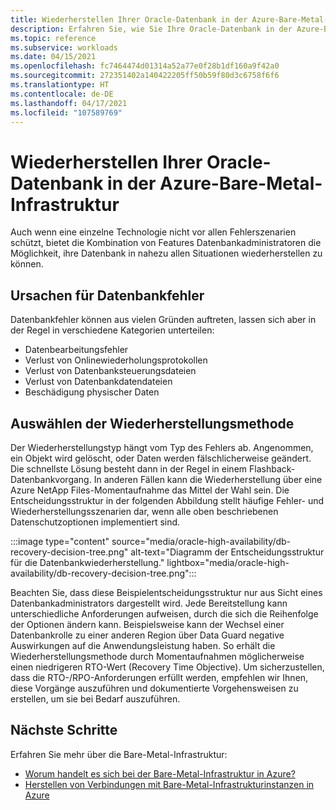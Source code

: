 ```yaml
---
title: Wiederherstellen Ihrer Oracle-Datenbank in der Azure-Bare-Metal-Infrastruktur
description: Erfahren Sie, wie Sie Ihre Oracle-Datenbank in der Azure-Bare-Metal-Infrastruktur wiederherstellen können.
ms.topic: reference
ms.subservice: workloads
ms.date: 04/15/2021
ms.openlocfilehash: fc7464474d01314a52a77e0f28b1df160a9f42a0
ms.sourcegitcommit: 272351402a140422205ff50b59f80d3c6758f6f6
ms.translationtype: HT
ms.contentlocale: de-DE
ms.lasthandoff: 04/17/2021
ms.locfileid: "107589769"
---
```

# <a name="recover-your-oracle-database-on-azure-baremetal-infrastructure"></a>Wiederherstellen Ihrer Oracle-Datenbank in der Azure-Bare-Metal-Infrastruktur

Auch wenn eine einzelne Technologie nicht vor allen Fehlerszenarien schützt, bietet die Kombination von Features Datenbankadministratoren die Möglichkeit, ihre Datenbank in nahezu allen Situationen wiederherstellen zu können.

## <a name="causes-of-database-failure"></a>Ursachen für Datenbankfehler

Datenbankfehler können aus vielen Gründen auftreten, lassen sich aber in der Regel in verschiedene Kategorien unterteilen:

- Datenbearbeitungsfehler
- Verlust von Onlinewiederholungsprotokollen
- Verlust von Datenbanksteuerungsdateien
- Verlust von Datenbankdatendateien
- Beschädigung physischer Daten

## <a name="choose-your-method-of-recovery"></a>Auswählen der Wiederherstellungsmethode

Der Wiederherstellungstyp hängt vom Typ des Fehlers ab. Angenommen, ein Objekt wird gelöscht, oder Daten werden fälschlicherweise geändert. Die schnellste Lösung besteht dann in der Regel in einem Flashback-Datenbankvorgang. In anderen Fällen kann die Wiederherstellung über eine Azure NetApp Files-Momentaufnahme das Mittel der Wahl sein. Die Entscheidungsstruktur in der folgenden Abbildung stellt häufige Fehler- und Wiederherstellungsszenarien dar, wenn alle oben beschriebenen Datenschutzoptionen implementiert sind.

:::image type="content" source="media/oracle-high-availability/db-recovery-decision-tree.png" alt-text="Diagramm der Entscheidungsstruktur für die Datenbankwiederherstellung." lightbox="media/oracle-high-availability/db-recovery-decision-tree.png":::

Beachten Sie, dass diese Beispielentscheidungsstruktur nur aus Sicht eines Datenbankadministrators dargestellt wird. Jede Bereitstellung kann unterschiedliche Anforderungen aufweisen, durch die sich die Reihenfolge der Optionen ändern kann. Beispielsweise kann der Wechsel einer Datenbankrolle zu einer anderen Region über Data Guard negative Auswirkungen auf die Anwendungsleistung haben. So erhält die Wiederherstellungsmethode durch Momentaufnahmen möglicherweise einen niedrigeren RTO-Wert (Recovery Time Objective). Um sicherzustellen, dass die RTO-/RPO-Anforderungen erfüllt werden, empfehlen wir Ihnen, diese Vorgänge auszuführen und dokumentierte Vorgehensweisen zu erstellen, um sie bei Bedarf auszuführen.

## <a name="next-steps"></a>Nächste Schritte

Erfahren Sie mehr über die Bare-Metal-Infrastruktur:

- [Worum handelt es sich bei der Bare-Metal-Infrastruktur in Azure?](../../concepts-baremetal-infrastructure-overview.md)
- [Herstellen von Verbindungen mit Bare-Metal-Infrastrukturinstanzen in Azure](../../connect-baremetal-infrastructure.md)
